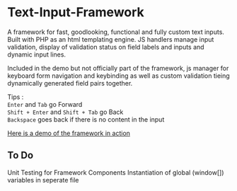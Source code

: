 # Text-Input-Framework
A framework for fast, goodlooking, functional and fully custom text inputs.
Built with PHP as an html templating engine. JS handlers manage input validation, display of validation status on field labels and inputs and dynamic input lines.

Included in the demo but not officially part of the framework, js manager for keyboard form navigation and keybinding as well as custom validation tieing dynamically generated field pairs together.

Tips : <br/>
`Enter` and `Tab` go Forward <br/>
`Shift + Enter` and `Shift + Tab` go Back <br/>
`Backspace` goes back if there is no content in the input <br/>



[Here is a demo of the framework in action][1]


To Do
--
Unit Testing for Framework Components
Instantiation of global (window[]) variables in seperate file



[1]: https://rawgit.com/nappa300/Text-Input-Framework/master/demo/compiled/Dashboard%20-%20Beach%20Time%20Auctions%20-%20Bid%20to%20your%20Happy%20Place.html
